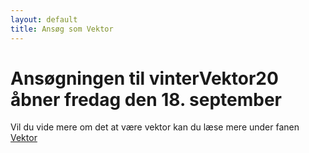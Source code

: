```yaml
---
layout: default
title: Ansøg som Vektor
---
```

<h1>Ansøgningen til vinterVektor20 åbner fredag den 18. september</h1>

Vil du vide mere om det at være vektor kan du læse mere under fanen
<a href="/vektor">Vektor</a>
